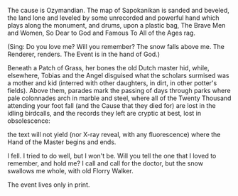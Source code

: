 The cause is Ozymandian.
The map of Sapokanikan
is sanded and beveled,
the land lone and leveled
by some unrecorded and powerful hand
which plays along the monument,
and drums, upon a plastic bag,
The Brave Men and Women, So Dear to God
and Famous To All of the Ages rag.

(Sing: Do you love me?
Will you remember?
The snow falls above me.
The Renderer, renders.
The Event is in the hand of God.)

Beneath a Patch of Grass,
her bones the old Dutch master hid,
while, elsewhere, Tobias and the Angel disguised
what the scholars surmised was a mother and kid
(interred with other daughters, in dirt, in other potter's fields).
Above them,
parades mark the passing of days
through parks where pale colonnades arch
in marble and steel,
where all of the Twenty Thousand attending your foot fall
(and the Cause that they died for)
are lost in the idling birdcalls,
and the records they left are cryptic at best,
lost in obsolescence:

the text will not yield
(nor X-ray reveal, with any fluorescence)
where the Hand of the Master begins and ends.

I fell.
I tried to do well, but I won't be.
Will you tell the one that I loved
to remember, and hold me?
I call and call for the doctor,
but the snow swallows me whole,
with old Florry Walker.

The event lives only in print.

